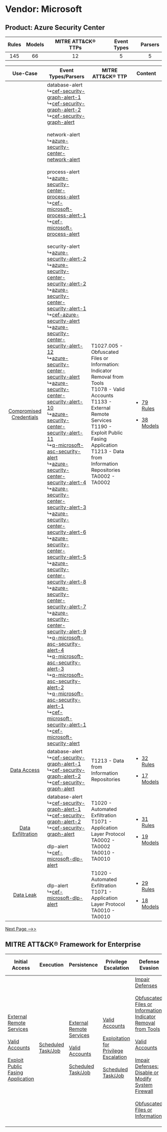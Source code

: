 Vendor: Microsoft
=================
Product: Azure Security Center
------------------------------
| Rules | Models | MITRE ATT&CK® TTPs | Event Types | Parsers |
|:-----:|:------:|:------------------:|:-----------:|:-------:|
|  145  |   66   |         12         |      5      |    5    |

|    Use-Case    | Event Types/Parsers    | MITRE ATT&CK® TTP    | Content    |
|:----:| ---- | ---- | ---- |
| [Compromised Credentials](../../../UseCases/uc_compromised_credentials.md) |  database-alert<br> ↳[cef-security-graph-alert-1](Ps/pC_cefsecuritygraphalert1.md)<br> ↳[cef-security-graph-alert-2](Ps/pC_cefsecuritygraphalert2.md)<br> ↳[cef-security-graph-alert](Ps/pC_cefsecuritygraphalert.md)<br><br> network-alert<br> ↳[azure-security-center-network-alert](Ps/pC_azuresecuritycenternetworkalert.md)<br><br> process-alert<br> ↳[azure-security-center-process-alert](Ps/pC_azuresecuritycenterprocessalert.md)<br> ↳[cef-microsoft-process-alert-1](Ps/pC_cefmicrosoftprocessalert1.md)<br> ↳[cef-microsoft-process-alert](Ps/pC_cefmicrosoftprocessalert.md)<br><br> security-alert<br> ↳[azure-security-alert-2](Ps/pC_azuresecurityalert2.md)<br> ↳[azure-security-center-security-alert-2](Ps/pC_azuresecuritycentersecurityalert2.md)<br> ↳[azure-security-center-security-alert-1](Ps/pC_azuresecuritycentersecurityalert1.md)<br> ↳[cef-azure-security-alert](Ps/pC_cefazuresecurityalert.md)<br> ↳[azure-security-center-security-alert-12](Ps/pC_azuresecuritycentersecurityalert12.md)<br> ↳[azure-security-center-security-alert](Ps/pC_azuresecuritycentersecurityalert.md)<br> ↳[azure-security-center-security-alert-10](Ps/pC_azuresecuritycentersecurityalert10.md)<br> ↳[azure-security-center-security-alert-11](Ps/pC_azuresecuritycentersecurityalert11.md)<br> ↳[q-microsoft-asc-security-alert](Ps/pC_qmicrosoftascsecurityalert.md)<br> ↳[azure-security-center-security-alert-4](Ps/pC_azuresecuritycentersecurityalert4.md)<br> ↳[azure-security-center-security-alert-3](Ps/pC_azuresecuritycentersecurityalert3.md)<br> ↳[azure-security-center-security-alert-6](Ps/pC_azuresecuritycentersecurityalert6.md)<br> ↳[azure-security-center-security-alert-5](Ps/pC_azuresecuritycentersecurityalert5.md)<br> ↳[azure-security-center-security-alert-8](Ps/pC_azuresecuritycentersecurityalert8.md)<br> ↳[azure-security-center-security-alert-7](Ps/pC_azuresecuritycentersecurityalert7.md)<br> ↳[azure-security-center-security-alert-9](Ps/pC_azuresecuritycentersecurityalert9.md)<br> ↳[q-microsoft-asc-security-alert-4](Ps/pC_qmicrosoftascsecurityalert4.md)<br> ↳[q-microsoft-asc-security-alert-3](Ps/pC_qmicrosoftascsecurityalert3.md)<br> ↳[q-microsoft-asc-security-alert-2](Ps/pC_qmicrosoftascsecurityalert2.md)<br> ↳[q-microsoft-asc-security-alert-1](Ps/pC_qmicrosoftascsecurityalert1.md)<br> ↳[cef-microsoft-security-alert-1](Ps/pC_cefmicrosoftsecurityalert1.md)<br> ↳[cef-microsoft-security-alert](Ps/pC_cefmicrosoftsecurityalert.md)<br> | T1027.005 - Obfuscated Files or Information: Indicator Removal from Tools<br>T1078 - Valid Accounts<br>T1133 - External Remote Services<br>T1190 - Exploit Public Fasing Application<br>T1213 - Data from Information Repositories<br>TA0002 - TA0002<br> | [<ul><li>79 Rules</li></ul><ul><li>38 Models</li></ul>](RM/r_m_microsoft_azure_security_center_Compromised_Credentials.md) |
|    [Data Access](../../../UseCases/uc_data_access.md)    |  database-alert<br> ↳[cef-security-graph-alert-1](Ps/pC_cefsecuritygraphalert1.md)<br> ↳[cef-security-graph-alert-2](Ps/pC_cefsecuritygraphalert2.md)<br> ↳[cef-security-graph-alert](Ps/pC_cefsecuritygraphalert.md)<br>    | T1213 - Data from Information Repositories<br>    | [<ul><li>32 Rules</li></ul><ul><li>17 Models</li></ul>](RM/r_m_microsoft_azure_security_center_Data_Access.md)    |
|       [Data Exfiltration](../../../UseCases/uc_data_exfiltration.md)       |  database-alert<br> ↳[cef-security-graph-alert-1](Ps/pC_cefsecuritygraphalert1.md)<br> ↳[cef-security-graph-alert-2](Ps/pC_cefsecuritygraphalert2.md)<br> ↳[cef-security-graph-alert](Ps/pC_cefsecuritygraphalert.md)<br><br> dlp-alert<br> ↳[cef-microsoft-dlp-alert](Ps/pC_cefmicrosoftdlpalert.md)<br>    | T1020 - Automated Exfiltration<br>T1071 - Application Layer Protocol<br>TA0002 - TA0002<br>TA0010 - TA0010<br>    | [<ul><li>31 Rules</li></ul><ul><li>19 Models</li></ul>](RM/r_m_microsoft_azure_security_center_Data_Exfiltration.md)       |
|    [Data Leak](../../../UseCases/uc_data_leak.md)    |  dlp-alert<br> ↳[cef-microsoft-dlp-alert](Ps/pC_cefmicrosoftdlpalert.md)<br>    | T1020 - Automated Exfiltration<br>T1071 - Application Layer Protocol<br>TA0010 - TA0010<br>    | [<ul><li>29 Rules</li></ul><ul><li>18 Models</li></ul>](RM/r_m_microsoft_azure_security_center_Data_Leak.md)    |
[Next Page -->>](2_ds_microsoft_azure_security_center.md)

MITRE ATT&CK® Framework for Enterprise
--------------------------------------
| Initial Access                                                                                                                                                                                                                         | Execution                                                               | Persistence                                                                                                                                                                                                             | Privilege Escalation                                                                                                                                                                                                                 | Defense Evasion                                                                                                                                                                                                                                                                                                                                                                                                                                              | Credential Access | Discovery | Lateral Movement | Collection                                                                              | Command and Control                                                             | Exfiltration                                                                | Impact |
| -------------------------------------------------------------------------------------------------------------------------------------------------------------------------------------------------------------------------------------- | ----------------------------------------------------------------------- | ----------------------------------------------------------------------------------------------------------------------------------------------------------------------------------------------------------------------- | ------------------------------------------------------------------------------------------------------------------------------------------------------------------------------------------------------------------------------------ | ------------------------------------------------------------------------------------------------------------------------------------------------------------------------------------------------------------------------------------------------------------------------------------------------------------------------------------------------------------------------------------------------------------------------------------------------------------ | ----------------- | --------- | ---------------- | --------------------------------------------------------------------------------------- | ------------------------------------------------------------------------------- | --------------------------------------------------------------------------- | ------ |
| [External Remote Services](https://attack.mitre.org/techniques/T1133)<br><br>[Valid Accounts](https://attack.mitre.org/techniques/T1078)<br><br>[Exploit Public Fasing Application](https://attack.mitre.org/techniques/T1190)<br><br> | [Scheduled Task/Job](https://attack.mitre.org/techniques/T1053)<br><br> | [External Remote Services](https://attack.mitre.org/techniques/T1133)<br><br>[Valid Accounts](https://attack.mitre.org/techniques/T1078)<br><br>[Scheduled Task/Job](https://attack.mitre.org/techniques/T1053)<br><br> | [Valid Accounts](https://attack.mitre.org/techniques/T1078)<br><br>[Exploitation for Privilege Escalation](https://attack.mitre.org/techniques/T1068)<br><br>[Scheduled Task/Job](https://attack.mitre.org/techniques/T1053)<br><br> | [Impair Defenses](https://attack.mitre.org/techniques/T1562)<br><br>[Obfuscated Files or Information: Indicator Removal from Tools](https://attack.mitre.org/techniques/T1027/005)<br><br>[Valid Accounts](https://attack.mitre.org/techniques/T1078)<br><br>[Impair Defenses: Disable or Modify System Firewall](https://attack.mitre.org/techniques/T1562/004)<br><br>[Obfuscated Files or Information](https://attack.mitre.org/techniques/T1027)<br><br> |                   |           |                  | [Data from Information Repositories](https://attack.mitre.org/techniques/T1213)<br><br> | [Application Layer Protocol](https://attack.mitre.org/techniques/T1071)<br><br> | [Automated Exfiltration](https://attack.mitre.org/techniques/T1020)<br><br> |        |